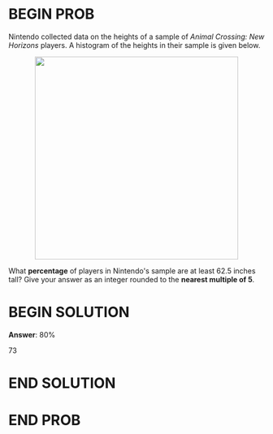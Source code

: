 # BEGIN PROB

Nintendo collected data on the heights of a sample of *Animal Crossing:
New Horizons* players. A histogram of the heights in their sample is
given below.

<center><img src="../../assets/images/fa23-quizzes/histogram.png" width=400></center>

What **percentage** of players in Nintendo's sample are at least 62.5
inches tall? Give your answer as an integer rounded to the **nearest
multiple of 5**.

# BEGIN SOLUTION

**Answer**: 80%

<average>73</average>

# END SOLUTION

# END PROB